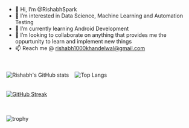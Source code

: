 - 👋 Hi, I’m @RishabhSpark
- 👀 I’m interested in Data Science, Machine Learning and Automation Testing
- 🌱 I’m currently learning Android Development
- 💞️ I’m looking to collaborate on anything that provides me the oppurtunity to learn and implement new things
- 📫 Reach me @ rishabh1000khandelwal@gmail.com

<br><br>
![Rishabh's GitHub stats](https://github-readme-stats.vercel.app/api?username=RishabhSpark&hide=contribs&count_private=true&theme=tokyonight)<!--(https://github.com/anuraghazra/github-readme-stats)-->  &nbsp;&nbsp; ![Top Langs](https://github-readme-stats.vercel.app/api/top-langs/?username=RishabhSpark&layout=compact&count_private=true&theme=tokyonight)
<br>
<br><br>
[![GitHub Streak](https://streak-stats.demolab.com/?user=RishabhSpark&theme=dark)](https://git.io/streak-stats)

<!---
RishabhSpark/RishabhSpark is a ✨ special ✨ repository because its `README.md` (this file) appears on your GitHub profile.
You can click the Preview link to take a look at your changes.
--->
<br><br>
![trophy](https://github-profile-trophy.vercel.app/?username=RishabhSpark&theme=monokai&count_private=true)
